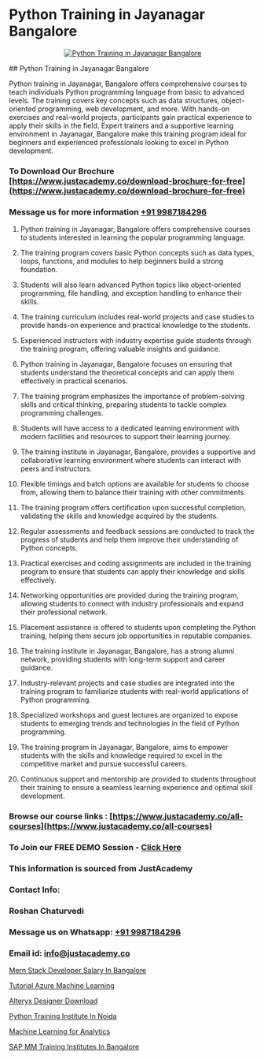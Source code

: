 # Python Training in Jayanagar Bangalore

<p align="center">
  <a href="https://justacademy.co/course-detail/python-training">
    <img src="https://justacademy.co/storage2/course_image/1709713400_course_image.webp" alt="Python Training in Jayanagar Bangalore">
  </a>
</p>
## Python Training in Jayanagar Bangalore

Python training in Jayanagar, Bangalore offers comprehensive courses to teach individuals Python programming language from basic to advanced levels. The training covers key concepts such as data structures, object-oriented programming, web development, and more. With hands-on exercises and real-world projects, participants gain practical experience to apply their skills in the field. Expert trainers and a supportive learning environment in Jayanagar, Bangalore make this training program ideal for beginners and experienced professionals looking to excel in Python development.
### To Download Our Brochure [https://www.justacademy.co/download-brochure-for-free](https://www.justacademy.co/download-brochure-for-free)
### Message us for more information [+91 9987184296](https://api.whatsapp.com/send?phone=919987184296)
1) Python training in Jayanagar, Bangalore offers comprehensive courses to students interested in learning the popular programming language.

2) The training program covers basic Python concepts such as data types, loops, functions, and modules to help beginners build a strong foundation.

3) Students will also learn advanced Python topics like object-oriented programming, file handling, and exception handling to enhance their skills.

4) The training curriculum includes real-world projects and case studies to provide hands-on experience and practical knowledge to the students.

5) Experienced instructors with industry expertise guide students through the training program, offering valuable insights and guidance.

6) Python training in Jayanagar, Bangalore focuses on ensuring that students understand the theoretical concepts and can apply them effectively in practical scenarios.

7) The training program emphasizes the importance of problem-solving skills and critical thinking, preparing students to tackle complex programming challenges.

8) Students will have access to a dedicated learning environment with modern facilities and resources to support their learning journey.

9) The training institute in Jayanagar, Bangalore, provides a supportive and collaborative learning environment where students can interact with peers and instructors.

10) Flexible timings and batch options are available for students to choose from, allowing them to balance their training with other commitments.

11) The training program offers certification upon successful completion, validating the skills and knowledge acquired by the students.

12) Regular assessments and feedback sessions are conducted to track the progress of students and help them improve their understanding of Python concepts.

13) Practical exercises and coding assignments are included in the training program to ensure that students can apply their knowledge and skills effectively.

14) Networking opportunities are provided during the training program, allowing students to connect with industry professionals and expand their professional network.

15) Placement assistance is offered to students upon completing the Python training, helping them secure job opportunities in reputable companies.

16) The training institute in Jayanagar, Bangalore, has a strong alumni network, providing students with long-term support and career guidance.

17) Industry-relevant projects and case studies are integrated into the training program to familiarize students with real-world applications of Python programming.

18) Specialized workshops and guest lectures are organized to expose students to emerging trends and technologies in the field of Python programming.

19) The training program in Jayanagar, Bangalore, aims to empower students with the skills and knowledge required to excel in the competitive market and pursue successful careers.

20) Continuous support and mentorship are provided to students throughout their training to ensure a seamless learning experience and optimal skill development.

### Browse our course links : [https://www.justacademy.co/all-courses](https://www.justacademy.co/all-courses) 
### To Join our FREE DEMO Session - [Click Here](https://www.justacademy.co/register-for-course-demo)


### This information is sourced from JustAcademy
### Contact Info:
### Roshan Chaturvedi
### Message us on Whatsapp: [+91 9987184296](https://api.whatsapp.com/send?phone=919987184296)
### Email id: [info@justacademy.co](mailto:info@justacademy.co)
                
[Mern Stack Developer Salary In Bangalore](https://www.linkedin.com/pulse/mern-stack-developer-salary-bangalore-justacademy-coimbatore-aaxmc/)

[Tutorial Azure Machine Learning](https://www.linkedin.com/pulse/tutorial-azure-machine-learning-justacademy-sunnyvale-6flwc?trackingId=0pP1qsVPG%2B7BCsHr95xO%2BQ%3D%3D&lipi=urn%3Ali%3Apage%3Ad_flagship3_company_admin%3BGORVFcjaQo64mY3NY1Wn%2Bw%3D%3D)

[Alteryx Designer Download](https://medium.com/@prempja40/alteryx-designer-download-24d424cde8fe)

[Python Training Institute In Noida](https://medium.com/@ranemanish460/python-training-institute-in-noida-57f229e0bf6f)

[Machine Learning for Analytics](https://justacademyin.github.io/justacademy/machine-learning-for-analytics)

[SAP MM Training Institutes In Bangalore](https://justacademyin.github.io/Articles/SAP-MM-Training-Institutes-In-Bangalore)

